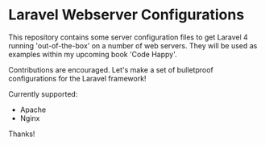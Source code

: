 # Laravel Webserver Configurations

This repository contains some server configuration files to get Laravel 4 running 'out-of-the-box' on a number of web servers. They will be used as examples within my upcoming book 'Code Happy'.

Contributions are encouraged. Let's make a set of bulletproof configurations for the Laravel framework!

Currently supported:

- Apache
- Nginx

Thanks!
